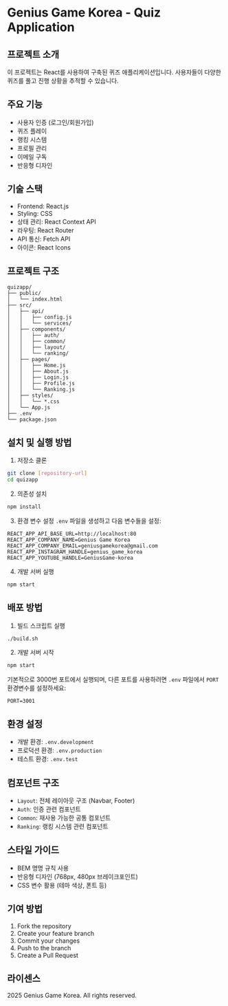 # Genius Game Korea - Quiz Application

## 프로젝트 소개
이 프로젝트는 React를 사용하여 구축된 퀴즈 애플리케이션입니다. 사용자들이 다양한 퀴즈를 풀고 진행 상황을 추적할 수 있습니다.

## 주요 기능
- 사용자 인증 (로그인/회원가입)
- 퀴즈 플레이
- 랭킹 시스템
- 프로필 관리
- 이메일 구독
- 반응형 디자인

## 기술 스택
- Frontend: React.js
- Styling: CSS
- 상태 관리: React Context API
- 라우팅: React Router
- API 통신: Fetch API
- 아이콘: React Icons

## 프로젝트 구조
```
quizapp/
├── public/
│   └── index.html
├── src/
│   ├── api/
│   │   ├── config.js
│   │   └── services/
│   ├── components/
│   │   ├── auth/
│   │   ├── common/
│   │   ├── layout/
│   │   └── ranking/
│   ├── pages/
│   │   ├── Home.js
│   │   ├── About.js
│   │   ├── Login.js
│   │   ├── Profile.js
│   │   └── Ranking.js
│   ├── styles/
│   │   └── *.css
│   └── App.js
├── .env
└── package.json
```

## 설치 및 실행 방법
1. 저장소 클론
```bash
git clone [repository-url]
cd quizapp
```

2. 의존성 설치
```bash
npm install
```

3. 환경 변수 설정
`.env` 파일을 생성하고 다음 변수들을 설정:
```
REACT_APP_API_BASE_URL=http://localhost:80
REACT_APP_COMPANY_NAME=Genius Game Korea
REACT_APP_COMPANY_EMAIL=geniusgamekorea@gmail.com
REACT_APP_INSTAGRAM_HANDLE=genius_game_korea
REACT_APP_YOUTUBE_HANDLE=GeniusGame-korea
```

4. 개발 서버 실행
```bash
npm start
```

## 배포 방법
1. 빌드 스크립트 실행
```bash
./build.sh
```

2. 개발 서버 시작
```bash
npm start
```

기본적으로 3000번 포트에서 실행되며, 다른 포트를 사용하려면 `.env` 파일에서 `PORT` 환경변수를 설정하세요:
```
PORT=3001
```

## 환경 설정
- 개발 환경: `.env.development`
- 프로덕션 환경: `.env.production`
- 테스트 환경: `.env.test`

## 컴포넌트 구조
- `Layout`: 전체 레이아웃 구조 (Navbar, Footer)
- `Auth`: 인증 관련 컴포넌트
- `Common`: 재사용 가능한 공통 컴포넌트
- `Ranking`: 랭킹 시스템 관련 컴포넌트

## 스타일 가이드
- BEM 명명 규칙 사용
- 반응형 디자인 (768px, 480px 브레이크포인트)
- CSS 변수 활용 (테마 색상, 폰트 등)

## 기여 방법
1. Fork the repository
2. Create your feature branch
3. Commit your changes
4. Push to the branch
5. Create a Pull Request

## 라이센스
 2025 Genius Game Korea. All rights reserved.
